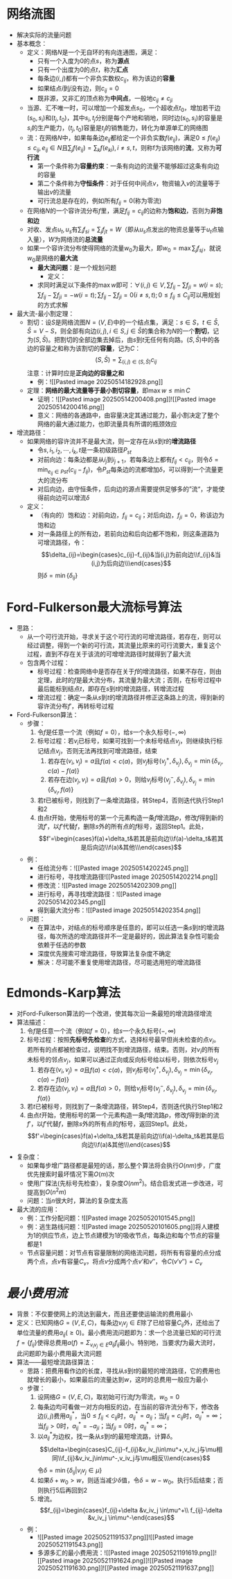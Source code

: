 # 网络流图
- 解决实际的流量问题
- 基本概念：
	- 定义：网络$N$是一个无自环的有向连通图，满足：
		- 只有一个入度为0的点$s$，称为**源点**
		- 只有一个出度为0的点$t$，称为**汇点**
		- 每条边$(i, j)$都有一个非负实数权$c_{ij}$，称为该边的**容量**
		- 如果结点$i$到$j$没有边，则$c_{ij}= 0$
		- 既非源，又非汇的顶点称为**中间点**，一般地$c_{ij}\neq c_{ji}$
	- 当源、汇不唯一时，可以增加一个超发点$s_0$，一个超收点$t_0$，增加若干边$(s_0, s_i)$和$(t_j, t_0)$，其中$s_i, t_j$分别是每个产地和销地，同时边$(s_0, s_i)$的容量是$s_i$的生产能力，$(t_j, t_0)$容量是$t_j$的销售能力，转化为单源单汇的网络图
	- 流：在网络$N$中，如果每条边$e_{ij}$都给定一个非负实数$f(e_{ij})$，满足$0 ≤ f(e_{ij}) ≤ c_{ij}, e_{ij}∈N$且$\sum_jf(e_{ij}) = \sum_kf(e_{ki}), i≠ s, t$，则称f为该网络的**流**，又称为**可行流**
		- 第一个条件称为**容量约束**：一条有向边的流量不能够超过这条有向边的容量
		- 第二个条件称为**守恒条件**：对于任何中间点$v$，物资输入$v$的流量等于输出$v$的流量
		- 可行流总是存在的，例如所有$f_{ij}= 0$(称为零流)
	- 在网络$N$的一个容许流分布$f$里，满足$f_{ij}= c_{ij}$的边称为**饱和边**，否则为**非饱和边**
	- 对收、发点$u_t, u_s$有$\sum_if_{si}= \sum_jf_{jt}= W$（即从$u_s$点发出的物资总量等于$u_t$点输入量），$W$为网络流的**总流量**
	- 如果一个容许流分布使得网络的流量$w_0$为最大，即$w_0= \max \sum_jf_{sj}$，就说$w_0$是网络的**最大流**
		- **最大流问题**：是一个规划问题
			- 定义：
		- 求同时满足以下条件的$\max w$即可：$\forall (i,j)\in V,\sum f_{ij}-\sum f_{ji}= w(i= s);\sum f_{ij}-\sum f_{ji}= -w(i= t);\sum f_{ij}-\sum f_{ji}= 0(i≠s, t);0 ≤ f_{ij}≤ C_{ij}$可以用规划的方式求解
- 最大流-最小割定理：
	- 割切：设$S$是网络流图$N = (V, E)$中的一个结点集，满足：$s ∈ S$，$t \in \bar S,\bar S =V-S$，则全部有向边$(i, j), i ∈ S, j∈ \bar S$的集合称为$N$的一个**割切**，记为$(S,\bar S)$。把割切的全部边集去掉后，由$s$到$t$无任何有向路。$(S,\bar S)$中的各边的容量之和称为该割切的**容量**，记为$C$：$$(S,\bar S)=\sum_{(i,j)\in(S,\bar S)}c_{ij}$$注意：计算时应是**正向边的容量之和**
		- 例：![[Pasted image 20250514182928.png]]
	- 定理：**网络的最大流量等于最小割切容量**，即$\max w ≤ \min C$
		- 证明：![[Pasted image 20250514200408.png]]![[Pasted image 20250514200416.png]]
		- 意义：网络的各通路中，由容量决定其通过能力，最小割决定了整个网络的最大通过能力，也即流量具有所谓的瓶颈效应
- 增流路径：
	- 如果网络的容许流并不是最大流，则一定存在从$s$到$t$的**增流路径**
		- 令$s,i_1,i_2,\cdots,i_k,t$是一条初级路径$P_{st}$
		- 对前向边：每条边都是从$i_j$到$i_{j+1}$，若每条边上都有$f_{ij}<c_{ij}$，则令$\delta=\min_{e_{ij}\in P{st}}(c_{ij}-f_{ij})$，令$P_{st}$每条边的流都增加$\delta$，可以得到一个流量更大的流分布
		- 对后向边，由守恒条件，后向边的源点需要提供足够多的”流“，才能使得前向边可以增流$\delta$
	- 定义：
		- （有向的）饱和边：对前向边，$f_{ij}=c_{ij}$；对后向边，$f_{ji}=0$，称该边为饱和边
		- 对一条路径上的所有边，若前向边和后向边都不饱和，则这条道路为可增流路径，令：$$\delta_{ij}=\begin{cases}c_{ij}-f_{ij}&当(i,j)为前向边\\f_{ij}&当(i,j)为后向边\\\end{cases}$$则$\delta=\min\{\delta_{ij}\}$
# Ford-Fulkerson最大流标号算法
- 思路：
	- 从一个可行流开始，寻求关于这个可行流的可增流路径，若存在，则可以经过调整，得到一个新的可行流，其流量比原来的可行流要大，重复这个过程，直到不存在关于该流的可增增流路径时就得到了最大流
	- 包含两个过程：
		- 标号过程：检查网络中是否存在关于$f$的增流路径，如果不存在，则由定理，此时的$f$是最大流分布，其流量为最大流；否则，在标号过程中最后能标到结点$t$，即存在$s$到$t$的增流路径，转增流过程
		- 增流过程：确定一条从$s$到$t$的增流路径并修正这条路上的流，得到新的容许流分布$f'$，再转标号过程
- Ford-Fulkerson算法：
	- 步骤：
		1. 令$f$是任意一个流（例如$f = 0$），给$s$一个永久标号$(-,\infty)$
		2. 标号过程：若$v_i$已标号，如果可找到一个未标号结点$v_j$，则继续执行标记结点$v_j$，否则无法再找到可增流路径，结束
			1) 若存在$(v_i, v_j) = a$且$f(a) < c(a)$，则$v_j$标号$(v_j^+,\delta_{v_j}),\delta_{v_j}=\min\{\delta_{v_i},c(a)-f(a)\}$
			2) 若存在边$(v_j, v_i) = a$且$f(a) > 0$，则给$v_j$标号$(v_j^-,\delta_{v_j}),\delta_{v_j}=\min\{\delta_{v_i},f(a)\}$
		3. 若$t$已被标号，则找到了一条增流路径，转Step4，否则迭代执行Step1和2
		4. 由点$t$开始，使用标号的第一个元素构造一条$f$增流路$p$，修改$f$得到新的流$f'$，以$f'$代替$f$，删除$s$外的所有点的$f$标号，返回Step1。此处，$$f'=\begin{cases}f(a)+\delta_t&若其是前向边\\f(a)-\delta_t&若其是后向边\\f(a)&其他\\\end{cases}$$
	- 例：
		- 任给流分布：![[Pasted image 20250514202245.png]]
		- 进行标号，寻找增流路径![[Pasted image 20250514202214.png]]
		- 修改流：![[Pasted image 20250514202309.png]]
		- 进行标号，再寻找增流路径：![[Pasted image 20250514202345.png]]
		- 得到最大流分布：![[Pasted image 20250514202354.png]]
	- 问题：
		- 在算法中，对结点的标号顺序是任意的，即可以任选一条$s$到$t$的增流路径，每次所选的增流路径并不一定是最好的，因此算法复杂性可能会依赖于任选的参数
		- 深度优先搜索可增流路径，导致算法复杂度不确定
		- 解决：尽可能不重复使用增流路径，尽可能选用短的增流路径
# Edmonds-Karp算法
- 对Ford-Fulkerson算法的一个改进，使其每次沿一条最短的增流路径增流
- 算法描述：
	1. 令$f$是任意一个流（例如$f = 0$），给$s$一个永久标号$(-,\infty)$
	2. 标号过程：按照**先标号先检查**的方式，选择标号最早但尚未检查的点$v_i$。若所有的点都被检查过，说明找不到增流路径，结束。否则，对$v_i$的所有未标号的邻点$v_j$，如果可以通过正向或反向标号给以标号，则依次标号$v_j$
		1) 若存在$(v_i, v_j) = a$且$f(a) < c(a)$，则$v_j$标号$(v_j^+,\delta_{v_j}),\delta_{v_j}=\min\{\delta_{v_i},c(a)-f(a)\}$
		2) 若存在边$(v_j, v_i) = a$且$f(a) > 0$，则给$v_j$标号$(v_j^-,\delta_{v_j}),\delta_{v_j}=\min\{\delta_{v_i},f(a)\}$
	3. 若$t$已被标号，则找到了一条增流路径，转Step4，否则迭代执行Step1和2
	4. 由点$t$开始，使用标号的第一个元素构造一条$f$增流路$p$，修改$f$得到新的流$f'$，以$f'$代替$f$，删除$s$外的所有点的$f$标号，返回Step1。此处，$$f'=\begin{cases}f(a)+\delta_t&若其是前向边\\f(a)-\delta_t&若其是后向边\\f(a)&其他\\\end{cases}$$
- 复杂度：
	- 如果每步增广路径都是最短的话，那么整个算法将会执行$O(nm)$步，广度优先搜索时最坏情况下需$O(m)$次
	- 使用广探法(先标号先检查），复杂度$O(nm^2)$。结合启发式进一步改进，可提高到$O(n^2m)$
	- 问题：当$n$很大时，算法的复杂度太高
- 最大流的应用：
	- 例：工作分配问题：![[Pasted image 20250520101545.png]]
	- 例：逃生路线问题：![[Pasted image 20250520101605.png]]将人建模为1的供应节点，边上节点建模为1的吸收节点，每条边和每个节点的容量都是1
	- 节点容量问题：对节点有容量限制的网络流问题，将所有有容量的点分成两个点，点$v$有容量$C_v$，将点$v$分成两个点$v'$和$v''$，令$C(v'v'') = C_v$
# *最小费用流*
- 背景：不仅要使网上的流达到最大，而且还要使运输流的费用最小
- 定义：已知网络$G = (V, E, C)$，每条边$v_iv_j ∈ E$除了已给容量$C_{ij}$外，还给出了单位流量的费用$a_{ij}(≥ 0)$。最小费用流问题即为：求一个总流量已知的可行流 $f =\{ f_{ij} \}$使得总费用$a(f) = \Sigma_{v_iv_j\in E}a_{ij}f_{ij}$最小。特别地，当要求$f$为最大流时，此问题即为最小费用最大流问题
- 算法——最短增流路径算法：
	- 思路：把费用看作边的长度，寻找从$s$到$t$的最短的增流路径，它的费用也就增长的最小，如果最后的流量达到$w$，这时的总费用一般应为最小
	- 步骤：
		1. 设网络$G= (V, E, C)$，取初始可行流$f$为零流，$w_0= 0$
		2. 每条边均可看做一对方向相反的边，在当前的容许流分布下，修改各边$(i, j)$费用$a^*_{ij}$，当$0 ≤ f_{ij}<c_{ij}$时，$a^*_{ij}= a_{ij}$；当$f_{ij}= c_{ij}$时，$a^*_{ij}= ∞$；当$f_{ji}> 0$时，$a^*_{ij}= -a_{ji}$；当$f_{ji}= 0$时，$a^*_{ij}= ∞$；
		3. 以$a^*_{ij}$为边权，找一条从$s$到$t$的最短增流路，计算$\delta$。$$\delta=\begin{cases}C_{ij}-f_{ij}&v_iv_j\in\mu^+,v_iv_j与\mu相同\\f_{ij}&v_iv_j\in\mu^-,v_iv_j与\mu相反\\\end{cases}$$令$\delta=\min\{\delta_{ij}|v_iv_j\in\mu\}$
		4. 如果$\delta + w_0 > w$，则适当减少$\delta$值，令$\delta = w - w_0$。执行5后结束；否则执行5后再回到2
		5. 增流。$$f_{ij}=\begin{cases}f_{ij}+\delta &v_iv_j \in\mu^+\\ f_{ij}-\delta &v_iv_j \in\mu^-\end{cases}$$
	- 例：
		- ![[Pasted image 20250521191537.png]]![[Pasted image 20250521191543.png]]
		- 多源多汇的最小费用流：![[Pasted image 20250521191619.png]]![[Pasted image 20250521191624.png]]![[Pasted image 20250521191630.png]]![[Pasted image 20250521191637.png]]